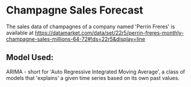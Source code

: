 # Champagne Sales Forecast

The sales data of champagnes of a company named 'Perrin Freres' is available at https://datamarket.com/data/set/22r5/perrin-freres-monthly-champagne-sales-millions-64-72#!ds=22r5&display=line

## Model Used:

ARIMA - short for 'Auto Regressive Integrated Moving Average', a class of models that 'explains' a given time series based on its own past values. 
